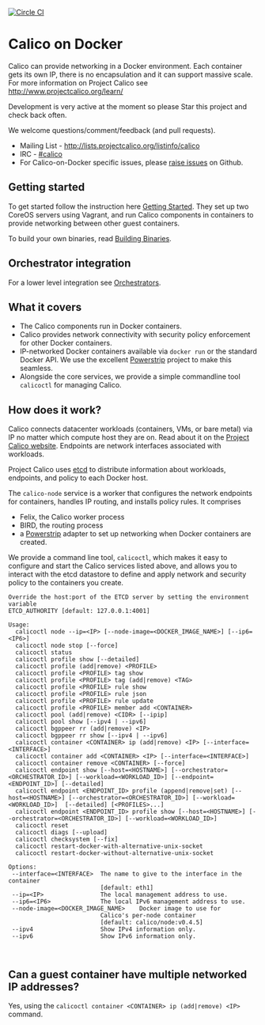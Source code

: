 [![Circle CI](https://circleci.com/gh/Metaswitch/calico-docker/tree/master.svg?style=svg)](https://circleci.com/gh/Metaswitch/calico-docker/tree/master)
# Calico on Docker
Calico can provide networking in a Docker environment. Each container gets its own IP, there is no encapsulation and it can support massive scale. For more information on Project Calico see http://www.projectcalico.org/learn/

Development is very active at the moment so please Star this project and check back often.

We welcome questions/comment/feedback (and pull requests).

* Mailing List - http://lists.projectcalico.org/listinfo/calico
* IRC - [#calico](http://webchat.freenode.net?randomnick=1&channels=%23calico&uio=d4)
* For Calico-on-Docker specific issues, please [raise issues](https://github.com/Metaswitch/calico-docker/issues/new) on Github.

## Getting started

To get started follow the instruction here [Getting Started](docs/GettingStarted.md). They set up two CoreOS servers using Vagrant, and run Calico components in containers to provide networking between other guest containers.

To build your own binaries, read [Building Binaries](docs/Building.md).

## Orchestrator integration

For a lower level integration see [Orchestrators](docs/Orchestrators.md).

## What it covers
+ The Calico components run in Docker containers.
+ Calico provides network connectivity with security policy enforcement for other Docker containers.
+ IP-networked Docker containers available via `docker run` or the standard Docker API. We use the excellent [Powerstrip](https://github.com/clusterhq/powerstrip) project to make this seamless.
+ Alongside the core services, we provide a simple commandline tool `calicoctl` for managing Calico.


## How does it work?

Calico connects datacenter workloads (containers, VMs, or bare metal) via IP no matter which compute host they are on.  Read about it on the [Project Calico website](http://www.projectcalico.org).  Endpoints are network interfaces associated with workloads.

Project Calico uses [etcd](https://github.com/coreos/etcd) to distribute information about workloads, endpoints, and policy to each Docker host.

The `calico-node` service is a worker that configures the network endpoints for containers, handles IP routing, and installs policy rules.  It comprises
+ Felix, the Calico worker process
+ BIRD, the routing process
+ a [Powerstrip](https://github.com/clusterhq/powerstrip) adapter to set up networking when Docker containers are created.

We provide a command line tool, `calicoctl`, which makes it easy to configure and start the Calico services listed above, and allows you to interact with the etcd datastore to define and apply network and security policy to the containers you create.

```
Override the host:port of the ETCD server by setting the environment variable
ETCD_AUTHORITY [default: 127.0.0.1:4001]

Usage:
  calicoctl node --ip=<IP> [--node-image=<DOCKER_IMAGE_NAME>] [--ip6=<IP6>]
  calicoctl node stop [--force]
  calicoctl status
  calicoctl profile show [--detailed]
  calicoctl profile (add|remove) <PROFILE>
  calicoctl profile <PROFILE> tag show
  calicoctl profile <PROFILE> tag (add|remove) <TAG>
  calicoctl profile <PROFILE> rule show
  calicoctl profile <PROFILE> rule json
  calicoctl profile <PROFILE> rule update
  calicoctl profile <PROFILE> member add <CONTAINER>
  calicoctl pool (add|remove) <CIDR> [--ipip]
  calicoctl pool show [--ipv4 | --ipv6]
  calicoctl bgppeer rr (add|remove) <IP>
  calicoctl bgppeer rr show [--ipv4 | --ipv6]
  calicoctl container <CONTAINER> ip (add|remove) <IP> [--interface=<INTERFACE>]
  calicoctl container add <CONTAINER> <IP> [--interface=<INTERFACE>]
  calicoctl container remove <CONTAINER> [--force]
  calicoctl endpoint show [--host=<HOSTNAME>] [--orchestrator=<ORCHESTRATOR_ID>] [--workload=<WORKLOAD_ID>] [--endpoint=<ENDPOINT_ID>] [--detailed]
  calicoctl endpoint <ENDPOINT_ID> profile (append|remove|set) [--host=<HOSTNAME>] [--orchestrator=<ORCHESTRATOR_ID>] [--workload=<WORKLOAD_ID>]  [--detailed] [<PROFILES>...]
  calicoctl endpoint <ENDPOINT_ID> profile show [--host=<HOSTNAME>] [--orchestrator=<ORCHESTRATOR_ID>] [--workload=<WORKLOAD_ID>]
  calicoctl reset
  calicoctl diags [--upload]
  calicoctl checksystem [--fix]
  calicoctl restart-docker-with-alternative-unix-socket
  calicoctl restart-docker-without-alternative-unix-socket

Options:
 --interface=<INTERFACE>  The name to give to the interface in the container
                          [default: eth1]
 --ip=<IP>                The local management address to use.
 --ip6=<IP6>              The local IPv6 management address to use.
 --node-image=<DOCKER_IMAGE_NAME>    Docker image to use for
                          Calico's per-node container
                          [default: calico/node:v0.4.5]
 --ipv4                   Show IPv4 information only.
 --ipv6                   Show IPv6 information only.



```

## Can a guest container have multiple networked IP addresses?
Yes, using the `calicoctl container <CONTAINER> ip (add|remove) <IP>` command.

